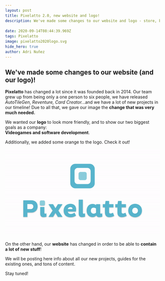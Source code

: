 ```yaml
---
layout: post
title: Pixelatto 2.0, new website and logo!
description: We've made some changes to our website and logo - store, blog and more!

date: 2020-09-14T08:44:39.969Z
tags: Pixelatto
image: pixelatto2020logo.svg
hide_hero: true
author: Adri Nuñez
---
```


## We've made some changes to our website (and our logo)!

**Pixelatto** has changed a lot since it was founded back in 2014. Our team grew up from being only a one person to six people, we have released *AutoTileGen, Reventure, Card Creator.*..and we have a lot of new projects in our timeline! Due to all that, we gave our image the **change that was very much needed.**

We wanted our **logo** to look more friendly, and to show our two biggest goals as a company:\
**Videogames and software development**.

 Additionally, we added some orange to the logo. Check it out!

![](/img/upload/gif-high-res.gif)

On the other hand, our **website** has changed in order to be able to **contain a lot of new stuff**! 

We will be posting here info about all our new projects, guides for the existing ones, and tons of content. 

Stay tuned!